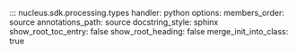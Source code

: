::: nucleus.sdk.processing.types
    handler: python
    options:
      members_order: source
      annotations_path: source
      docstring_style: sphinx
      show_root_toc_entry: false
      show_root_heading: false
      merge_init_into_class: true

